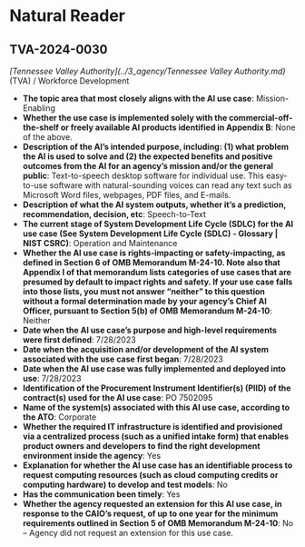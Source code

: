 # Natural Reader
## TVA-2024-0030
_[Tennessee Valley Authority](../3_agency/Tennessee Valley Authority.md)_ (TVA) / Workforce Development


+ **The topic area that most closely aligns with the AI use case**: Mission-Enabling
+ **Whether the use case is implemented solely with the commercial-off-the-shelf or freely available AI products identified in Appendix B**: None of the above.
+ **Description of the AI’s intended purpose, including: (1) what problem the AI is used to solve and (2) the expected benefits and positive outcomes from the AI for an agency’s mission and/or the general public**: Text-to-speech desktop software for individual use. This easy-to-use software with natural-sounding voices can read any text such as Microsoft Word files, webpages, PDF files, and E-mails.
+ **Description of what the AI system outputs, whether it’s a prediction, recommendation, decision, etc**: Speech-to-Text
+ **The current stage of System Development Life Cycle (SDLC) for the AI use case (See System Development Life Cycle (SDLC) - Glossary | NIST CSRC)**: Operation and Maintenance
+ **Whether the AI use case is rights-impacting or safety-impacting, as defined in Section 6 of OMB Memorandum M-24-10. Note also that Appendix I of that memorandum lists categories of use cases that are presumed by default to impact rights and safety. If your use case falls into those lists, you must not answer “neither” to this question without a formal determination made by your agency’s Chief AI Officer, pursuant to Section 5(b) of OMB Memorandum M-24-10**: Neither
+ **Date when the AI use case’s purpose and high-level requirements were first defined**: 7/28/2023
+ **Date when the acquisition and/or development of the AI system associated with the use case first began**: 7/28/2023
+ **Date when the AI use case was fully implemented and deployed into use**: 7/28/2023
+ **Identification of the Procurement Instrument Identifier(s) (PIID) of the contract(s) used for the AI use case**: PO 7502095
+ **Name of the system(s) associated with this AI use case, according to the ATO**: Corporate
+ **Whether the required IT infrastructure is identified and provisioned via a centralized process (such as a unified intake form) that enables product owners and developers to find the right development environment inside the agency**: Yes
+ **Explanation for whether the AI use case has an identifiable process to request computing resources (such as cloud computing credits or computing hardware) to develop and test models**: No
+ **Has the communication been timely**: Yes
+ **Whether the agency requested an extension for this AI use case, in response to the CAIO’s request, of up to one year for the minimum requirements outlined in Section 5 of OMB Memorandum M-24-10**: No – Agency did not request an extension for this use case.
